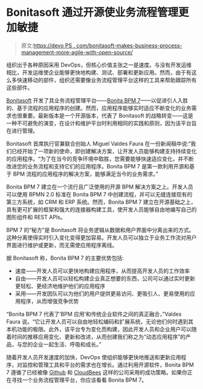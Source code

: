 # Bonitasoft 通过开源使业务流程管理更加敏捷

> 原文:[https://devo PS . com/bonitasoft-makes-business-process-management-more-agile-with-open-source/](https://devops.com/bonitasoft-makes-business-process-management-more-agile-with-open-source/)

组织出于各种原因采用 DevOps，但核心价值主张之一是速度。与没有开发运维相比，开发运维使企业能够更快地构建、测试、部署和更新应用。然而，由于有这么多快速移动的部件，组织还需要像业务流程管理平台这样的工具来帮助跟踪所有这些部件。

[Bonitasoft](http://cts.businesswire.com/ct/CT?id=smartlink&url=http%3A%2F%2Fwww.bonitasoft.com&esheet=51127729&newsitemid=20150622005691&lan=en-US&anchor=Bonitasoft&index=1&md5=e5835e8d278d132667b52bcbbd631040) 开发了其业务流程管理平台——[Bonita BPM 7](http://cts.businesswire.com/ct/CT?id=smartlink&url=http%3A%2F%2Fwww.bonitasoft.com%2Fproducts-v2&esheet=51127729&newsitemid=20150622005691&lan=en-US&anchor=Bonita+BPM+7&index=2&md5=9a45dc1ef9b4354374e2a088d05a0649)——以促进引人入胜的、基于流程的应用程序的创建。然而，应用程序能够实时适应不断变化的业务需求也很重要。最新版本是一个开源版本，代表了 Bonitasoft 的战略转变——这是一种不可避免的演变，在设计和维护平台时利用相同的实践和原则，因为该平台旨在进行管理。

Bonitasoft 首席执行官兼联合创始人 Miguel Valdes Faura 在一份新闻稿中说:“我们已经开始了一项新的使命，即创建解决方案，让开发人员能够构建支持持续变化的应用程序。“为了在当今的竞争环境中取胜，您需要能够快速适应变化，并不断改进您的业务流程和支持它们的应用程序。Bonita BPM 7 是第一款利用开源和基于 BPM 流程的应用程序的解决方案，能够满足当今的业务需求。”

Bonita BPM 7 建立在一个流行且广泛使用的开源 BPM 解决方案之上。开发人员可以使用 BPMN 2.0 标准在 Bonita BPM 7 中创建流程，并可以无缝连接现有的第三方系统，如 CRM 和 ERP 系统。然而，Bonita BPM 7 建立在开源基础之上，具有更可扩展的框架和强大的连接器构建工具，使开发人员能够自由地编写自己的图形组件和 REST APIs。

BPM 7 的“秘方”是 Bonitasoft 将业务逻辑从数据和用户界面中分离出来的方式。这种分离使得实时引入变化变得更加容易。开发人员可以独立于业务工作流对用户界面进行维护或更新，而无需使应用程序离线。

据 Bonitasoft 称，Bonita BPM 7 的主要优势包括:

*   速度——开发人员可以更快地构建应用程序，从而提高开发人员的工作效率
*   自由——开发人员可以轻松构建企业真正想要的东西，公司可以通过实时更新更轻松、更经济地维护他们的应用程序
*   采用——开发团队可以为他们的用户提供更易访问、更吸引人、更易使用的应用程序，从而增强竞争优势

“Bonita BPM 7 代表了‘BPM 应用’和传统企业软件之间的真正融合，”Valdes Faura 说。“它让开发人员可以自由地轻松编码和扩展系统，无论他们何时遇到其本机功能的极限。此外，该平台专为变化而构建，因此开发人员和企业用户可以随着时间的推移应用变化、更新和改进，从而创建我们称之为“动态应用程序”的产品，与您的企业一起生活、呼吸和成长。”

随着开发人员开发速度的加快，DevOps 使组织能够更快地推送和更新应用程序，对监控和管理工具和平台的需求也在增长。通过利用开源软件，Bonita BPM 7 遵循了已经被像 [Github](https://devops.com/2015/02/16/github-bug-bounties-devops/) 和 [CloudBees](https://devops.com/2015/06/08/jenkins-user-conference-is-a-win-win-for-cloudbees/) 这样的公司采用的成功策略。如果你正在寻找一个业务流程管理平台，你应该看看 Bonita BPM 7。